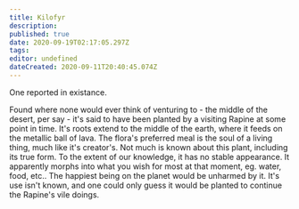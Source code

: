 ```yaml
---
title: Kilofyr
description: 
published: true
date: 2020-09-19T02:17:05.297Z
tags: 
editor: undefined
dateCreated: 2020-09-11T20:40:45.074Z
---
```


One reported in existance.

Found where none would ever think of venturing to - the middle of the desert, per say - it's said to have been planted by a visiting Rapine at some point in time. It's roots extend to the middle of the earth, where it feeds on the metallic ball of lava. The flora's preferred meal is the soul of a living thing, much like it's creator's. Not much is known about this plant, including its true form. To the extent of our knowledge, it has no stable appearance. It apparently morphs into what you wish for most at that moment, eg. water, food, etc.. The happiest being on the planet would be unharmed by it. It's use isn't known, and one could only guess it would be planted to continue the Rapine's vile doings.